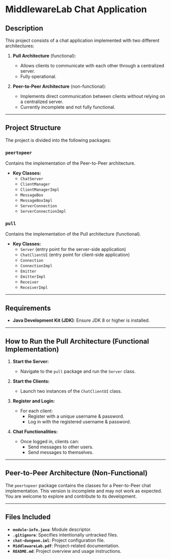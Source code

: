 # MiddlewareLab Chat Application

## Description
This project consists of a chat application implemented with two different architectures:

1. **Pull Architecture** (functional):
    - Allows clients to communicate with each other through a centralized server.
    - Fully operational.

2. **Peer-to-Peer Architecture** (non-functional):
    - Implements direct communication between clients without relying on a centralized server.
    - Currently incomplete and not fully functional.

---

## Project Structure

The project is divided into the following packages:

### `peertopeer`
Contains the implementation of the Peer-to-Peer architecture.
- **Key Classes:**
    - `ChatServer`
    - `ClientManager`
    - `ClientManagerImpl`
    - `MessageBox`
    - `MessageBoxImpl`
    - `ServerConnection`
    - `ServerConnectionImpl`

### `pull`
Contains the implementation of the Pull architecture (functional).
- **Key Classes:**
    - `Server` (entry point for the server-side application)
    - `ChatClientUI` (entry point for client-side application)
    - `Connection`
    - `ConnectionImpl`
    - `Emitter`
    - `EmitterImpl`
    - `Receiver`
    - `ReceiverImpl`

---

## Requirements

- **Java Development Kit (JDK)**: Ensure JDK 8 or higher is installed.

---

## How to Run the Pull Architecture (Functional Implementation)

1. **Start the Server:**
    - Navigate to the `pull` package and run the `Server` class.

2. **Start the Clients:**
    - Launch two instances of the `ChatClientUI` class.

3. **Register and Login:**
    - For each client:
        - Register with a unique username & password.
        - Log in with the registered username & password.

4. **Chat Functionalities:**
    - Once logged in, clients can:
        - Send messages to other users.
        - Send messages to themselves.

---

## Peer-to-Peer Architecture (Non-Functional)

The `peertopeer` package contains the classes for a Peer-to-Peer chat implementation. This version is incomplete and may not work as expected. You are welcome to explore and contribute to its development.

---

## Files Included

- **`module-info.java`**: Module descriptor.
- **`.gitignore`**: Specifies intentionally untracked files.
- **`chat-dungeon.iml`**: Project configuration file.
- **`MiddlewareLab.pdf`**: Project-related documentation.
- **`README.md`**: Project overview and usage instructions.